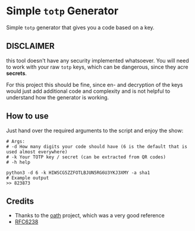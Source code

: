 # Simple `totp` Generator
Simple `totp` generator that gives you a code based on a key.

## DISCLAIMER 

this tool doesn't have any security implemented whatsoever. You will need to work with your raw `totp` keys, which can be dangerous, since they acre **secrets**.

For this project this should be fine, since en- and decryption of the keys would just add additional code and complexity and is not helpful to understand how the generator is working. 

## How to use

Just hand over the required arguments to the script and enjoy the show:

````shell
# Args:
# -d How many digits your code should have (6 is the default that is used almost everywhere)
# -k Your TOTP key / secret (can be extracted from QR codes)
# -h help

python3 -d 6 -k HIWSCG5ZZFOTLBJUN5RG6U3YKJ3XMY -a sha1
# Example output
>> 823873
````

## Credits

- Thanks to the [oath](https://github.com/bdauvergne/python-oath) project, which was a very good reference
- [RFC6238](https://datatracker.ietf.org/doc/html/rfc6238) 

